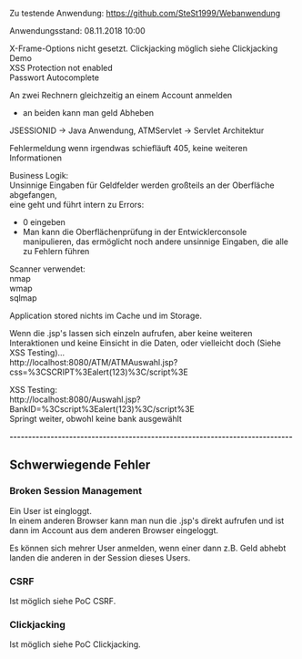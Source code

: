 Zu testende Anwendung:
https://github.com/SteSt1999/Webanwendung

Anwendungsstand: 08.11.2018 10:00  

X-Frame-Options nicht gesetzt. Clickjacking möglich siehe Clickjacking Demo  
XSS Protection not enabled  
Passwort Autocomplete  

An zwei Rechnern gleichzeitig an einem Account anmelden  
* an beiden kann man geld Abheben  

JSESSIONID -> Java Anwendung, 
ATMServlet -> Servlet Architektur  

Fehlermeldung wenn irgendwas schiefläuft 405, keine weiteren Informationen  


Business Logik:  
Unsinnige Eingaben für Geldfelder werden großteils an der Oberfläche abgefangen,  
eine geht und führt intern zu Errors:  
- 0 eingeben  
- Man kann die Oberflächenprüfung in der Entwicklerconsole manipulieren, das ermöglicht noch andere unsinnige Eingaben, die alle zu Fehlern führen


Scanner verwendet:  
nmap  
wmap  
sqlmap  


Application stored nichts im Cache und im Storage.  



Wenn die .jsp's lassen sich einzeln aufrufen, aber keine weiteren Interaktionen und keine Einsicht in die Daten, oder vielleicht doch (Siehe XSS Testing)...   
http://localhost:8080/ATM/ATMAuswahl.jsp?css=%3CSCRIPT%3Ealert(123)%3C/script%3E



XSS Testing:  
http://localhost:8080/Auswahl.jsp?BankID=%3Cscript%3Ealert(123)%3C/script%3E  
Springt weiter, obwohl keine bank ausgewählt



**----------------------------------------------------------------------------**

## Schwerwiegende Fehler  

### Broken Session Management  
Ein User ist eingloggt.  
In einem anderen Browser kann man nun die .jsp's direkt aufrufen und ist dann im Account aus dem anderen Browser eingeloggt.  

Es können sich mehrer User anmelden, wenn einer dann z.B. Geld abhebt landen die anderen in der Session dieses Users.  

### CSRF
Ist möglich siehe PoC CSRF.  


### Clickjacking
Ist möglich siehe PoC Clickjacking.  

